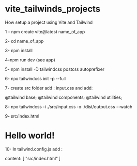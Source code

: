 # vite_tailwinds_projects


How setup a project using Vite and Tailwind

1 - npm create vite@latest name_of_app

2- cd name_of_app

3- npm install

4-npm run dev   (see app)

5- npm install -D tailwindcss postcss autoprefixer

6- npx tailwindcss init -p --full

7- create src folder add  :  input.css   and add:          

@tailwind base;
@tailwind components;
@tailwind utilities;


8-  npx tailwindcss -i ./src/input.css -o ./dist/output.css --watch

9-  src/index.html

<!doctype html>
<html>
<head>
  <meta charset="UTF-8">
  <meta name="viewport" content="width=device-width, initial-scale=1.0">
  <link href="/dist/output.css" rel="stylesheet">
</head>
<body>
  <h1 class="text-3xl font-bold underline">
    Hello world!
  </h1>
</body>
</html>

10- In tailwind.config.js  add :

content: [ "src/index.html" ] 

